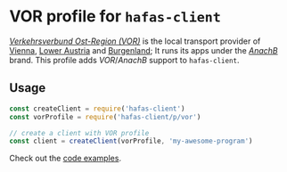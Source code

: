 # VOR profile for `hafas-client`

[*Verkehrsverbund Ost-Region (VOR)*](https://de.wikipedia.org/wiki/Verkehrsverbund_Ost-Region) is the local transport provider of [Vienna](https://en.wikipedia.org/wiki/Vienna), [Lower Austria](https://en.wikipedia.org/wiki/Lower_Austria) and [Burgenland](https://en.wikipedia.org/wiki/Burgenland); It runs its apps under the [*AnachB*](https://anachb.vor.at) brand. This profile adds *VOR*/*AnachB* support to `hafas-client`.

## Usage

```js
const createClient = require('hafas-client')
const vorProfile = require('hafas-client/p/vor')

// create a client with VOR profile
const client = createClient(vorProfile, 'my-awesome-program')
```

Check out the [code examples](example.js).
